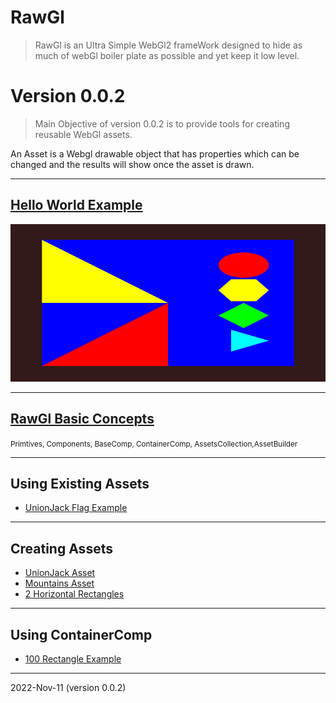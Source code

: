 <h1>RawGl</h1>

<blockquote> RawGl is an Ultra Simple WebGl2 frameWork designed to hide as much of webGl boiler plate as possible and yet keep it low level.
</blockquote>

<h1> Version 0.0.2 </h1>

<blockquote>Main Objective of version 0.0.2 is to provide tools for creating reusable WebGl assets.</blockquote>

<p>An Asset is a Webgl drawable object that has properties which can be changed and the results will show once the asset is drawn.</p>

<hr/>
<h2><a href="./samples/helloWorld.html">
    Hello World Example</a></h2>
    <img src="./images/helloWorld.png">    
<hr>
<h2><a href="./docs/ver002BasicConpept.html">RawGl Basic Concepts</a> </h2>
<small>Primtives, Components, BaseComp, ContainerComp, AssetsCollection,AssetBuilder</small>




<hr>
<h2>Using Existing Assets</h2>
<ul>
    <li><a href="./samples/unionJackGrow.html">UnionJack Flag Example</a></li>
</ul>



<hr>
<h2>Creating Assets</h2>
<ul>
<li><a href="https://github.com/skillzaa/RawGl/blob/master/typescript/assets/unionJack.ts">UnionJack Asset</a></li>
<li><a href="https://github.com/skillzaa/RawGl/blob/master/typescript/assets/mountains.ts">Mountains Asset</a></li>
<li><a href="https://github.com/skillzaa/RawGl/blob/master/typescript/assets/sq2H.ts"> 2 Horizontal Rectangles</a></li>
</ul>
<hr>


<h2>Using ContainerComp</h2>
<ul>
<li><a href="./samples/hundredRectanglesExample.html">100 Rectangle Example</a></li>
</ul>
<hr>





<p>2022-Nov-11  (version 0.0.2)</p>

